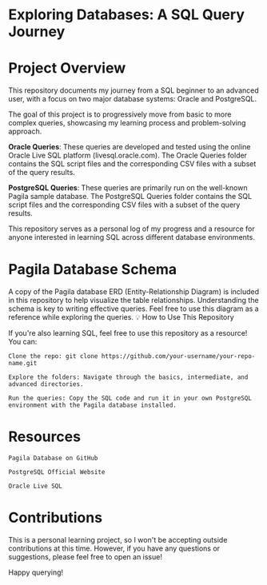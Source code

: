 # Exploring Databases: A SQL Query Journey

#  Project Overview

This repository documents my journey from a SQL beginner to an advanced user, with a focus on two major database systems: Oracle and PostgreSQL.

The goal of this project is to progressively move from basic to more complex queries, showcasing my learning process and problem-solving approach.

   **Oracle Queries**: These queries are developed and tested using the online Oracle Live SQL platform (livesql.oracle.com). The Oracle Queries folder contains the SQL script files and the corresponding CSV files with a subset of the query results.

   **PostgreSQL Queries**: These queries are primarily run on the well-known Pagila sample database. The PostgreSQL Queries folder contains the SQL script files and the corresponding CSV files with a subset of the query results.

This repository serves as a personal log of my progress and a resource for anyone interested in learning SQL across different database environments.


# Pagila Database Schema

A copy of the Pagila database ERD (Entity-Relationship Diagram) is included in this repository to help visualize the table relationships.
Understanding the schema is key to writing effective queries. Feel free to use this diagram as a reference while exploring the queries.
💡 How to Use This Repository

If you're also learning SQL, feel free to use this repository as a resource! You can:

    Clone the repo: git clone https://github.com/your-username/your-repo-name.git

    Explore the folders: Navigate through the basics, intermediate, and advanced directories.

    Run the queries: Copy the SQL code and run it in your own PostgreSQL environment with the Pagila database installed.

# Resources

    Pagila Database on GitHub

    PostgreSQL Official Website

    Oracle Live SQL

# Contributions

This is a personal learning project, so I won't be accepting outside contributions at this time. However, if you have any questions or suggestions, please feel free to open an issue!

Happy querying!
